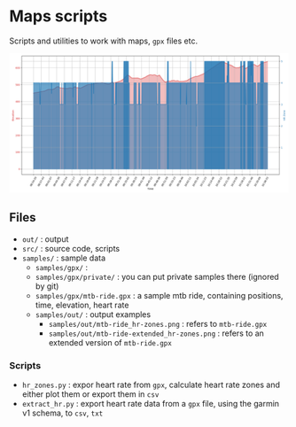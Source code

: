 # Maps scripts

Scripts and utilities to work with maps, `gpx` files etc.  

![Example plot](samples/out/mtb-ride-extended_hr-zones.png)

## Files

*	`out/` : output
*	`src/` : source code, scripts
*	`samples/` : sample data
	*	`samples/gpx/` : 
	*	`samples/gpx/private/` : you can put private samples there (ignored by git)
	*	`samples/gpx/mtb-ride.gpx` : a sample mtb ride, containing positions, time, elevation, heart rate
	*	`samples/out/` : output examples
		*	`samples/out/mtb-ride_hr-zones.png` : refers to `mtb-ride.gpx`
		*	`samples/out/mtb-ride-extended_hr-zones.png` : refers to an extended version of `mtb-ride.gpx`

### Scripts

*	`hr_zones.py` : expor heart rate from `gpx`, calculate heart rate zones and either plot them or export them in `csv`
*	`extract_hr.py` : export heart rate data from a `gpx` file, using the garmin v1 schema, to `csv`, `txt`
